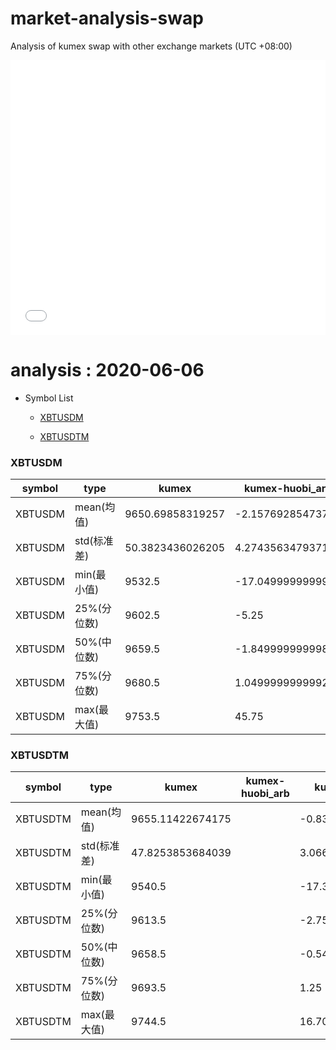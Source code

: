 # market-analysis-swap
Analysis of kumex swap with other exchange markets (UTC +08:00)

<iframe width="100%" height="440" src="./data.html" frameborder="no" border="0" scrolling="no"></iframe>

# analysis : 2020-06-06
* Symbol List

  * [XBTUSDM](#xbtusdm)

  * [XBTUSDTM](#xbtusdtm)


### XBTUSDM

symbol|type|kumex|kumex-huobi_arb|kumex-okex_arb
---|---|---|---|---
XBTUSDM | mean(均值) | 9650.69858319257 | -2.15769285473765 | -1.7959253727163
XBTUSDM | std(标准差) | 50.3823436026205 | 4.27435634793713 | 4.0698359706728
XBTUSDM | min(最小值) | 9532.5 | -17.0499999999993 | -16.6000000000004
XBTUSDM | 25%(分位数) | 9602.5 | -5.25 | -4.95000000000073
XBTUSDM | 50%(中位数) | 9659.5 | -1.84999999999854 | -1.45000000000073
XBTUSDM | 75%(分位数) | 9680.5 | 1.04999999999927 | 1.25
XBTUSDM | max(最大值) | 9753.5 | 45.75 | 16.6500000000015


### XBTUSDTM

symbol|type|kumex|kumex-huobi_arb|kumex-okex_arb
---|---|---|---|---
XBTUSDTM | mean(均值) | 9655.11422674175 |  | -0.832694694293427
XBTUSDTM | std(标准差) | 47.8253853684039 |  | 3.06689619785987
XBTUSDTM | min(最小值) | 9540.5 |  | -17.3499999999985
XBTUSDTM | 25%(分位数) | 9613.5 |  | -2.75
XBTUSDTM | 50%(中位数) | 9658.5 |  | -0.549999999999272
XBTUSDTM | 75%(分位数) | 9693.5 |  | 1.25
XBTUSDTM | max(最大值) | 9744.5 |  | 16.7000000000007

